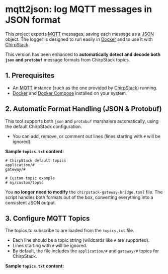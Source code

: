 # mqtt2json: log MQTT messages in JSON format

This project exports [MQTT](https://mqtt.org) messages, saving each message as a [JSON](https://www.json.org) object.
The logger is designed to run easily in [Docker](https://www.docker.com) and to use it with [ChirpStack](https://www.chirpstack.io).

This version has been enhanced to **automatically detect and decode both `json` and `protobuf`** message formats from ChirpStack topics.

## 1. Prerequisites

- An [MQTT](https://mqtt.org) instance (such as the one provided by [ChirpStack](https://www.chirpstack.io)) running.
- [Docker](https://www.docker.com) and [Docker Compose](https://docs.docker.com/compose/) installed on your system.

## 2. Automatic Format Handling (JSON & Protobuf)

This tool supports both `json` and `protobuf` marshalers automatically, using the default ChirpStack configuration.

* You can add, remove, or comment out lines (lines starting with `#` will be ignored).

**Sample `topics.txt` content:**

```
# ChirpStack default topics
application/#
gateway/#

# Custom topic example
# my/custom/topic
```

You **no longer need to modify** the `chirpstack-gateway-bridge.toml` file. The script handles both formats out of the box, converting everything into a consistent JSON output.

## 3. Configure MQTT Topics

The topics to subscribe to are loaded from the `topics.txt` file.

* Each line should be a topic string (wildcards like `#` are supported).
* Lines starting with `#` will be ignored.
* By default, the file includes the `application/#` and `gateway/#` topics for ChirpStack.

**Sample `topics.txt` content:**